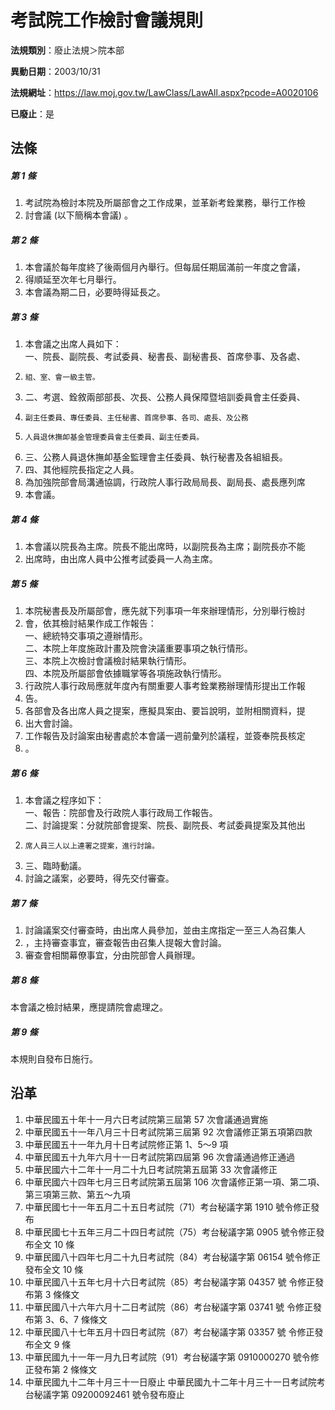 # 考試院工作檢討會議規則

**法規類別**：廢止法規＞院本部

**異動日期**：2003/10/31  

**法規網址**：https://law.moj.gov.tw/LawClass/LawAll.aspx?pcode=A0020106

**已廢止**：是



## 法條
##### 第 1 條
1. 考試院為檢討本院及所屬部會之工作成果，並革新考銓業務，舉行工作檢
1. 討會議 (以下簡稱本會議) 。

##### 第 2 條
1. 本會議於每年度終了後兩個月內舉行。但每屆任期屆滿前一年度之會議，
1. 得順延至次年七月舉行。
1. 本會議為期二日，必要時得延長之。

##### 第 3 條
1. 本會議之出席人員如下：  
一、院長、副院長、考試委員、秘書長、副秘書長、首席參事、及各處、
1.     組、室、會一級主管。
1. 二、考選、銓敘兩部部長、次長、公務人員保障暨培訓委員會主任委員、
1.     副主任委員、專任委員、主任秘書、首席參事、各司、處長、及公務
1.     人員退休撫卹基金管理委員會主任委員、副主任委員。
1. 三、公務人員退休撫卹基金監理會主任委員、執行秘書及各組組長。
1. 四、其他經院長指定之人員。
1. 為加強院部會局溝通協調，行政院人事行政局局長、副局長、處長應列席
1. 本會議。

##### 第 4 條
1. 本會議以院長為主席。院長不能出席時，以副院長為主席；副院長亦不能
1. 出席時，由出席人員中公推考試委員一人為主席。

##### 第 5 條
1. 本院秘書長及所屬部會，應先就下列事項一年來辦理情形，分別舉行檢討
1. 會，依其檢討結果作成工作報告：  
一、總統特交事項之遵辦情形。  
二、本院上年度施政計畫及院會決議重要事項之執行情形。  
三、本院上次檢討會議檢討結果執行情形。  
四、本院及所屬部會依據職掌等各項施政執行情形。
1. 行政院人事行政局應就年度內有關重要人事考銓業務辦理情形提出工作報
1. 告。
1. 各部會及各出席人員之提案，應擬具案由、要旨說明，並附相關資料，提
1. 出大會討論。
1. 工作報告及討論案由秘書處於本會議一週前彙列於議程，並簽奉院長核定
1. 。

##### 第 6 條
1. 本會議之程序如下：  
一、報告：院部會及行政院人事行政局工作報告。  
二、討論提案：分就院部會提案、院長、副院長、考試委員提案及其他出
1.     席人員三人以上連署之提案，進行討論。
1. 三、臨時動議。
1. 討論之議案，必要時，得先交付審查。

##### 第 7 條
1. 討論議案交付審查時，由出席人員參加，並由主席指定一至三人為召集人
1. ，主持審查事宜，審查報告由召集人提報大會討論。
1. 審查會相關幕僚事宜，分由院部會人員辦理。

##### 第 8 條
本會議之檢討結果，應提請院會處理之。

##### 第 9 條
本規則自發布日施行。

## 沿革
1. 中華民國五十年十一月六日考試院第三屆第 57 次會議通過實施
1. 中華民國五十一年八月三十日考試院第三屆第 92 次會議修正第五項第四款
1. 中華民國五十一年九月十日考試院修正第 1、5～9  項
1. 中華民國五十九年六月十一日考試院第四屆第 96 次會議通過修正通過
1. 中華民國六十二年十一月二十九日考試院第五屆第 33 次會議修正
1. 中華民國六十四年七月三日考試院第五屆第 106  次會議修正第一項、第二項、第三項第三款、第五～九項
1. 中華民國七十一年五月二十五日考試院（71）考台秘議字第 1910 號令修正發布
1. 中華民國七十五年三月二十四日考試院（75）考台秘議字第 0905 號令修正發布全文 10 條
1. 中華民國八十四年七月二十九日考試院（84）考台秘議字第 06154  號令修正發布全文 10 條
1.  中華民國八十五年七月十六日考試院（85）考台秘議字第 04357  號  令修正發布第 3  條條文
1.  中華民國八十六年六月十二日考試院（86）考台秘議字第 03741  號  令修正發布第 3、6、7  條條文
1.  中華民國八十七年五月十四日考試院（87）考台秘議字第 03357  號  令修正發布全文 9  條
1.  中華民國九十一年一月九日考試院（91）考台秘議字第 0910000270  號令修正發布第 2  條條文
1.  中華民國九十二年十月三十一日廢止  中華民國九十二年十月三十一日考試院考台秘議字第 09200092461  號令發布廢止
